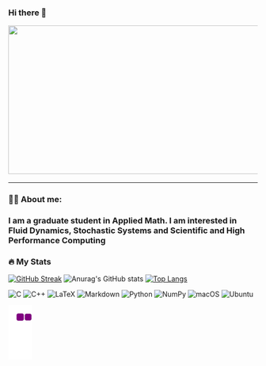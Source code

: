 ### Hi there 👋

<!--
**mpolimeno/mpolimeno** is a ✨ _special_ ✨ repository because its `README.md` (this file) appears on your GitHub profile.

Here are some ideas to get you started:

- 🔭 I’m currently working on ...
- 🌱 I’m currently learning ...
- 👯 I’m looking to collaborate on ...
- 🤔 I’m looking for help with ...
- 💬 Ask me about ...
- 📫 How to reach me: ...
- 😄 Pronouns: ...
- ⚡ Fun fact: ...
-->
<!--
Gif at top of the page
-->
<div align="center">
  <img src="https://media.giphy.com/media/dWesBcTLavkZuG35MI/giphy.gif" width="600" height="300"/>
</div>

---

<!--
About me section, with Github stats
-->

### 👨‍💻 About me:
### I am a graduate student in Applied Math. I am interested in Fluid Dynamics, Stochastic Systems and Scientific and High Performance Computing

### 🔥 My Stats
[![GitHub Streak](http://github-readme-streak-stats.herokuapp.com?user=mpolimeno&theme=dark&background=000000)](https://git.io/streak-stats)
![Anurag's GitHub stats](https://github-readme-stats.vercel.app/api?username=mpolimeno&show_icons=true&theme=radical)
[![Top Langs](https://github-readme-stats.vercel.app/api/top-langs/?username=mpolimeno&layout=compact&theme=vision-friendly-dark)](https://github.com/anuraghazra/github-readme-stats)

<!--
Badges
-->
![C](https://img.shields.io/badge/c-%2300599C.svg?style=for-the-badge&logo=c&logoColor=white)
![C++](https://img.shields.io/badge/c++-%2300599C.svg?style=for-the-badge&logo=c%2B%2B&logoColor=white)
![LaTeX](https://img.shields.io/badge/latex-%23008080.svg?style=for-the-badge&logo=latex&logoColor=white)
![Markdown](https://img.shields.io/badge/markdown-%23000000.svg?style=for-the-badge&logo=markdown&logoColor=white)
![Python](https://img.shields.io/badge/python-3670A0?style=for-the-badge&logo=python&logoColor=ffdd54)
![NumPy](https://img.shields.io/badge/numpy-%23013243.svg?style=for-the-badge&logo=numpy&logoColor=white)
![macOS](https://img.shields.io/badge/mac%20os-000000?style=for-the-badge&logo=macos&logoColor=F0F0F0)
![Ubuntu](https://img.shields.io/badge/Ubuntu-E95420?style=for-the-badge&logo=ubuntu&logoColor=white)

![snake gif](https://github.com/mpolimeno/mpolimeno/blob/output/github-contribution-grid-snake.gif)
